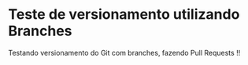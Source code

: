 # Teste de versionamento utilizando Branches


Testando versionamento do Git com branches, fazendo Pull Requests !!


